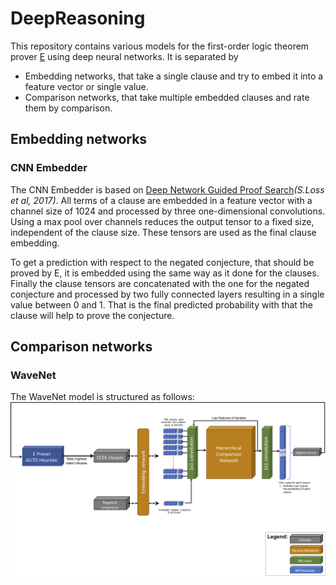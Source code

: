 # DeepReasoning
This repository contains various models for the first-order logic theorem prover [E](http://wwwlehre.dhbw-stuttgart.de/~sschulz/E/E.html) using deep neural networks. 
It is separated by
- Embedding networks, that take a single clause and try to embed it into a feature vector or single value.
- Comparison networks, that take multiple embedded clauses and rate them by comparison. 
## Embedding networks
### CNN Embedder
The CNN Embedder is based on [Deep Network Guided Proof Search](https://arxiv.org/abs/1701.06972)_(S.Loss et al, 2017)_.
All terms of a clause are embedded in a feature vector with a channel size of 1024 and processed by three 
one-dimensional convolutions. Using a max pool over channels reduces the output tensor to a fixed size, independent of 
the clause size. These tensors are used as the final clause embedding. 

To get a prediction with respect to the negated conjecture, that should be proved by E, it is embedded using the same way 
as it done for the clauses. Finally the clause tensors are concatenated with the one for the negated conjecture and
processed by two fully connected layers resulting in a single value between 0 and 1. That is the final predicted 
probability with that the clause will help to prove the conjecture.
 

## Comparison networks
### WaveNet
The WaveNet model is structured as follows: ![alt text](graphics/WaveNetModel.png)

